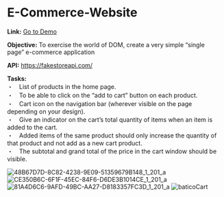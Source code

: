# E-Commerce-Website

__Link:__
[Go to Demo](e-commerce-website-taupe.vercel.app)

__Objective:__
To exercise the world of DOM, create a very simple “single page” e-commerce application


__API:__
https://fakestoreapi.com/


__Tasks:__  
・　List of products in the home page.  
・　To be able to click on the “add to cart” button on each product.  
・　Cart icon on the navigation bar (wherever visible on the page depending on your design).  
・　Give an indicator on the cart’s total quantity of items when an item is added to the cart.  
・　Added items of the same product should only increase the quantity of that product and not add as a new cart product.  
・　The subtotal and grand total of the price in the cart window should be visible.  


![48B67D7D-8C82-4238-9E09-51359679B148_1_201_a](https://user-images.githubusercontent.com/111376852/218842699-e0073d11-1a60-4032-b795-b49c48ac0709.jpeg)
![CE350B6C-6F1F-45EC-84F6-D6DE3B1014CE_1_201_a](https://user-images.githubusercontent.com/111376852/218842749-10f9b5ed-9713-4b4d-a78c-52570dcaaec9.jpeg)
![81A4D6C6-9AFD-49BC-AA27-D8183357FC3D_1_201_a](https://user-images.githubusercontent.com/111376852/218842779-9f6f3344-bd26-4d65-9e18-384a5de8d096.jpeg)
![baticoCart](https://user-images.githubusercontent.com/111376852/218842832-394f8cab-148c-4db2-b694-54f0e28dd5bb.png)
